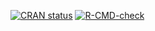 <!-- badges: start -->
[![CRAN status](https://www.r-pkg.org/badges/version/SAiVE)](https://CRAN.R-project.org/package=SAiVE)
[![R-CMD-check](https://github.com/UO-SAiVE/SAiVE/actions/workflows/R-CMD-check.yaml/badge.svg)](https://github.com/UO-SAiVE/SAiVE/actions/workflows/R-CMD-check.yaml)
<!-- badges: end -->
